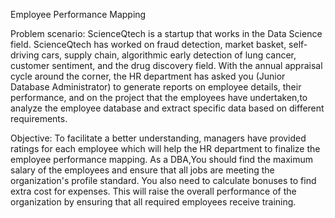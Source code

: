 Employee Performance Mapping

Problem scenario: 
ScienceQtech is a startup that works in the Data Science field. 
ScienceQtech has worked on fraud detection, market basket, self-driving cars, supply chain, algorithmic early detection of lung cancer, customer sentiment, and the drug discovery field. 
With the annual appraisal cycle around the corner, the HR department has asked you (Junior Database Administrator) to generate reports on employee details,
their performance, and on the project that the employees have undertaken,to analyze the employee database and extract specific data based on different requirements.

Objective: 
To facilitate a better understanding, managers have provided ratings for each employee which will help the HR department to finalize the employee performance mapping. 
As a DBA,You should find the maximum salary of the employees and ensure that all jobs are meeting the organization's profile standard. 
You also need to calculate bonuses to find extra cost for expenses. 
This will raise the overall performance of the organization by ensuring that all required employees receive training.
